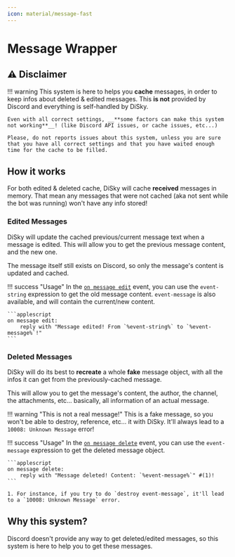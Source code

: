 ```yaml
---
icon: material/message-fast
---
```


# Message Wrapper

## ⚠️ Disclaimer

!!! warning
    This system is here to helps you **cache** messages, in order to keep infos about deleted & edited messages. This **is not** provided by Discord and everything is self-handled by DiSky.

    Even with all correct settings, __**some factors can make this system not working**__! (like Discord API issues, or cache issues, etc...)

    Please, do not reports issues about this system, unless you are sure that you have all correct settings and that you have waited enough time for the cache to be filled.

## How it works

For both edited & deleted cache, DiSky will cache **received** messages in memory. That mean any messages that were not cached (aka not sent while the bot was running) won't have any info stored!

### Edited Messages

DiSky will update the cached previous/current message text when a message is edited. This will allow you to get the previous message content, and the new one.

The message itself still exists on Discord, so only the message's content is updated and cached.

!!! success "Usage"
    In the [`on message edit`](../docs/events.md#on-message-edit) event, you can use the `event-string` expression to get the old message content. `event-message` is also available, and will contain the current/new content.

    ```applescript
    on message edit:
        reply with "Message edited! From `%event-string%` to `%event-message%`!"
    ```

### Deleted Messages

DiSky will do its best to **recreate** a whole **fake** message object, with all the infos it can get from the previously-cached message.

This will allow you to get the message's content, the author, the channel, the attachments, etc... basically, all information of an actual message.

!!! warning "This is not a real message!"
    This is a fake message, so you won't be able to destroy, reference, etc... it with DiSky. It'll always lead to a `10008: Unknown Message` error!

!!! success "Usage"
    In the [`on message delete`](../docs/events.md#on-message-delete) event, you can use the `event-message` expression to get the deleted message object.

    ```applescript
    on message delete:
        reply with "Message deleted! Content: `%event-message%`" #(1)!
    ```

    1. For instance, if you try to do `destroy event-message`, it'll lead to a `10008: Unknown Message` error.

## Why this system?

Discord doesn't provide any way to get deleted/edited messages, so this system is here to help you to get these messages.